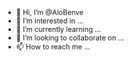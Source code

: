- 👋 Hi, I’m @AloBenve
- 👀 I’m interested in ...
- 🌱 I’m currently learning ...
- 💞️ I’m looking to collaborate on ...
- 📫 How to reach me ...

<!---
AloBenve/AloBenve is a ✨ special ✨ repository because its `README.md` (this file) appears on your GitHub profile.
You can click the Preview link to take a look at your changes.
--->
